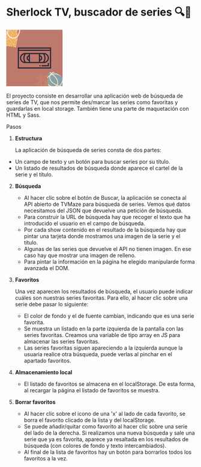# Sherlock TV, buscador de series 🔍🧐

<img src="https://raw.githubusercontent.com/seguramaria/TV-shows-seguramaria/master/src/images/2.png" width="150"/>

El proyecto consiste en desarrollar una aplicación web de búsqueda de series de TV, que nos permite
des/marcar las series como favoritas y guardarlas en local storage.
También tiene una parte de maquetación con HTML y Sass.

Pasos

1. **Estructura**

   La aplicación de búsqueda de series consta de dos partes:

- Un campo de texto y un botón para buscar series por su título.
- Un listado de resultados de búsqueda donde aparece el cartel de la serie y el título.

2. **Búsqueda**

   - Al hacer clic sobre el botón de Buscar, la aplicación se conecta al API abierto de TVMaze para búsqueda de series. Vemos qué datos necesitamos del JSON que devuelve una petición de búsqueda.
   - Para construir la URL de búsqueda hay que recoger el texto que ha introducido el usuario en el campo de búsqueda.
   - Por cada show contenido en el resultado de la búsqueda hay que pintar una tarjeta donde mostramos una imagen de la serie y el título.
   - Algunas de las series que devuelve el API no tienen imagen. En ese caso hay que mostrar una imagen de relleno.
   - Para pintar la información en la página he elegido manipularde forma avanzada el DOM.

3. **Favoritos**

   Una vez aparecen los resultados de búsqueda, el usuario puede indicar cuáles son nuestras series favoritas. Para ello, al hacer clic sobre una serie debe pasar lo siguiente:

   - El color de fondo y el de fuente cambian, indicando que es una serie favorita.
   - Se muestra un listado en la parte izquierda de la pantalla con las series favoritas. Creamos una variable de tipo array en JS para almacenar las series favoritas.
   - Las series favoritas siguen apareciendo a la izquierda aunque la usuaria realice otra búsqueda, puede verlas al pinchar en el apartado favoritos.

4. **Almacenamiento local**

   - El listado de favoritos se almacena en el localStorage. De esta forma, al recargar la página el listado de favoritos se muestra.

5. **Borrar favoritos**

   - Al hacer clic sobre el icono de una 'x' al lado de cada favorito, se borra el favorito clicado de la lista y del localStorage.
   - Se puede añadir/quitar como favorito al hacer clic sobre una serie del lado de la derecha. Si realizamos una nueva búsqueda y sale una serie que ya es favorita, aparece ya resaltada en los resultados de búsqueda (con colores de fondo y texto intercambiados).
   - Al final de la lista de favoritos hay un botón para borrarlos todos los favoritos a la vez.
